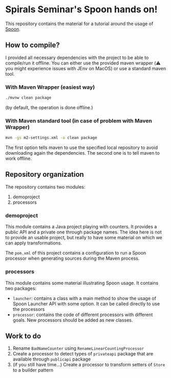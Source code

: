 # Spirals Seminar's Spoon hands on!

This repository contains the material for a tutorial around the usage of [Spoon](http://github.com/INRIA/spoon). 

## How to compile?

I provided all necessary dependencies with the project to be able to compile/run it offline.
You can either use the provided maven wrapper (:warning: you might experience issues with JEnv on MacOS) or use a standard maven tool. 

### With Maven Wrapper (easiest way)

```bash
./mvnw clean package
```

(by default, the operation is done offline.)

### With Maven standard tool (in case of problem with Maven Wrapper)

```bash
mvn -gs m2-settings.xml -o clean package
```

The first option tells maven to use the specified local repository to avoid downloading again the dependencies. The second one is to tell maven to work offline.

## Repository organization

The repository contains two modules: 
  1. demoproject
  2. processors
  
### demoproject

This module contains a Java project playing with counters. It provides a public API and a private one through package names.
The idea here is not to provide an usable project, but really to have some material on which we can apply transformations.

The `pom.xml` of this project contains a configuration to run a Spoon processor when generating sources during the Maven process.

### processors

This module contains some material illustrating Spoon usage.
It contains two packages:
  - `launcher`: contains a class with a main method to show the usage of Spoon Launcher API with some option. It can be called directly to use the processors
  - `processor`: contains the code of different processors with different goals. New processors should be added as new classes.
  
## Work to do
  1. Rename `BadNameCounter` using `RenameLinearCountingProcessor`
  2. Create a processor to detect types of `privateapi` package that are available through `publicapi` package
  3. (if you still have time...) Create a processor to transform setters of `Store` to a builder pattern